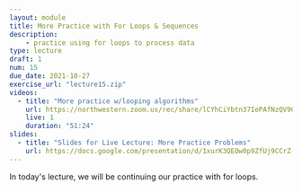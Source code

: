 ```yaml
---
layout: module
title: More Practice with For Loops & Sequences
description:
    - practice using for loops to process data
type: lecture
draft: 1
num: 15
due_date: 2021-10-27 
exercise_url: "lecture15.zip"
videos:
  - title: "More practice w/looping algorithms"
    url: https://northwestern.zoom.us/rec/share/lCYhCiYbtn37IePAfNzQV9G3SbiaD68ADbX592jL5wp6cHNymYIV3xK9ItgEDbPB.rIhCSKMFV_wmExde?startTime=1603293365000
    live: 1
    duration: "51:24"
slides:
  - title: "Slides for Live Lecture: More Practice Problems"
    url: https://docs.google.com/presentation/d/1xurK3QEOw0p9ZfUj9CCrZ-phG-m9ENxbPg4M0DORaNg/edit?usp=sharing
---
```


In today's lecture, we will be continuing our practice with for loops.